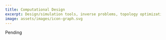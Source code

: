 ```yaml
---
title: Computational Design
excerpt: Design/simulation tools, inverse problems, topology optimization
image: assets/images/icon-graph.svg
---
```

Pending
